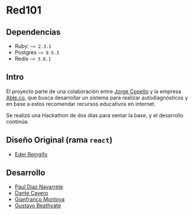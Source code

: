 # Red101

## Dependencias

* Ruby: `~> 2.3.1`
* Postgres `~> 9.5.3`
* Redis `~> 3.0.1`

## Intro

El proyecto parte de una colaboración entre [Jorge Copello](https://github.com/cococopello)
y la empresa [Able.co](http://able.co), que busca desarrollar un sistema para realizar
autodiagnósticos y en base a estos recomendar recursos educativos en internet.

Se realizó una Hackathon de dos días para sentar la base, y el desarrollo continúa.

## Diseño Original (rama `react`)

* [Eder Reingifo](https://github.com/ederrengifo)

## Desarrollo

* [Paul Diaz Navarrete](https://github.com/paulrrdiaz)
* [Dante Cavero](https://github.com/DanteCavero)
* [Gianfranco Montoya](https://github.com/rothhound)
* [Gustavo Beathyate](https://github.com/goddamnhippie)
